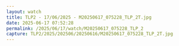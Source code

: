 ```yaml
---
layout: watch
title: TLP2 - 17/06/2025 - M20250617_075228_TLP_2T.jpg
date: 2025-06-17 07:52:28
permalink: /2025/06/17/watch/M20250617_075228_TLP_2
capture: TLP2/2025/202506/20250616/M20250617_075228_TLP_2T.jpg
---
```

